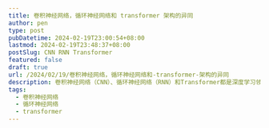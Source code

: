 ```yaml
---
title: 卷积神经网络，循环神经网络和 transformer 架构的异同
author: pen
type: post
pubDatetime: 2024-02-19T23:00:54+08:00
lastmod: 2024-02-19T23:48:37+08:00
postSlug: CNN RNN Transformer
featured: false
draft: true
url: /2024/02/19/卷积神经网络，循环神经网络和-transformer-架构的异同
description: 卷积神经网络（CNN）、循环神经网络（RNN）和Transformer都是深度学习领域中经典的模型架构，它们在不同的领域都有广泛的应用。CNN主要用于计算机视觉领域，通过卷积层提取图像特征，然后通过池化和全连接层进行特征提取和分类。RNN则是一种处理序列数据的模型，通过循环结构捕捉序列的时间依赖关系，其输出通常与序列长度相关，适用于文本分类等任务。Transformer架构则在序列数据建模方面展现出非常出色的能力，它利用自注意力机制来同时关注序列前后两个时刻的信息，从而提高了模型的表达能力和泛化性能。总的来说，CNN、RNN和Transformer的主要区别在于它们的输入形式、处理数据的类型以及如何捕捉数据中的依赖关系。CNN适合处理二维图像或视频等数据，而RNN和Transformer更适合处理时间序列的数据，如语言生成、翻译等。
tags:
  - 卷积神经网络
  - 循环神经网络
  - transformer
---
```

